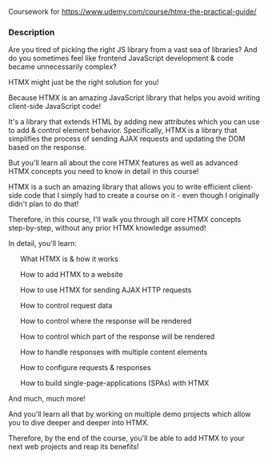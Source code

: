 Coursework for https://www.udemy.com/course/htmx-the-practical-guide/

### Description
Are you tired of picking the right JS library from a vast sea of libraries? And do you sometimes feel like frontend JavaScript development & code became unnecessarily complex?

HTMX might just be the right solution for you!

Because HTMX is an amazing JavaScript library that helps you avoid writing client-side JavaScript code!

It's a library that extends HTML by adding new attributes which you can use to add & control element behavior. Specifically, HTMX is a library that simplifies the process of sending AJAX requests and updating the DOM based on the response.

But you'll learn all about the core HTMX features as well as advanced HTMX concepts you need to know in detail in this course!

HTMX is a such an amazing library that allows you to write efficient client-side code that I simply had to create a course on it - even though I originally didn't plan to do that!

Therefore, in this course, I'll walk you through all core HTMX concepts step-by-step, without any prior HTMX knowledge assumed!

In detail, you'll learn:

<ul>
What HTMX is & how it works

How to add HTMX to a website

How to use HTMX for sending AJAX HTTP requests

How to control request data

How to control where the response will be rendered

How to control which part of the response will be rendered

How to handle responses with multiple content elements

How to configure requests & responses

How to build single-page-applications (SPAs) with HTMX
</ul>
And much, much more!

And you'll learn all that by working on multiple demo projects which allow you to dive deeper and deeper into HTMX.

Therefore, by the end of the course, you'll be able to add HTMX to your next web projects and reap its benefits!
